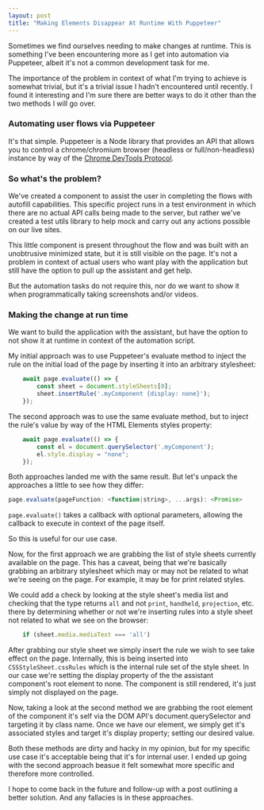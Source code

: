 ```yaml
---
layout: post
title: "Making Elements Disappear At Runtime With Puppeteer"
---
```

Sometimes we find ourselves needing to make changes at runtime. This is something I've been encountering more as I get into automation via Puppeteer, albeit it's not a common development task for me.

The importance of the problem in context of what I'm trying to achieve is somewhat trivial, but it's a trivial issue I hadn't encountered until recently. I found it interesting and I'm sure there are better ways to do it other than the two methods I will go over.

### Automating user flows via Puppeteer 

It's that simple. Puppeteer is a Node library that provides an API that allows you to control a chrome/chromium browser (headless or full/non-headless) instance by way of the [Chrome DevTools Protocol](https://chromedevtools.github.io/devtools-protocol/). 

### So what's the problem?

We've created a component to assist the user in completing the flows with autofill capabilities. This specific project runs in a test environment in which there are no actual API calls being made to the server, but rather we've created a test utils library to help mock and carry out any actions possible on our live sites.

This little component is present throughout the flow and was built with an unobtrusive minimized state, but it is still visible on the page. It's not a problem in context of actual users who want play with the application but still have the option to pull up the assistant and get help.

But the automation tasks do not require this, nor do we want to show it when programmatically taking screenshots and/or videos.

### Making the change at run time

We want to build the application with the assistant, but have the option to not show it at runtime in context of the automation script.

My initial approach was to use Puppeteer's evaluate method to inject the rule on the initial load of the page by inserting it into an arbitrary stylesheet:

```JavaScript
    await page.evaluate(() => {
        const sheet = document.styleSheets[0];
        sheet.insertRule('.myComponent {display: none}');
    });
```

The second approach was to use the same evaluate method, but to inject the rule's value by way of the HTML Elements styles property:

```JavaScript
    await page.evaluate(() => {
        const el = document.querySelector('.myComponent');
        el.style.display = "none";
    });
```            


Both approaches landed me with the same result. But let's unpack the approaches a little to see how they differ:

```JavaScript 
page.evaluate(pageFunction: <function|string>, ...args): <Promise>
```

`page.evaluate()` takes a callback with optional parameters, allowing the callback to execute in context of the page itself.

So this is useful for our use case.

Now, for the first approach we are grabbing the list of style sheets currently available on the page. This has a caveat, being that we're basically grabbing an arbitrary stylesheet which may or may not be related to what we're seeing on the page. For example, it may be for print related styles. 

We could add a check by looking at the style sheet's media list and checking that the type returns `all` and not `print`, `handheld`, `projection`, etc. there by determining whether or not we're inserting rules into a style sheet not related to what we see on the browser:

```JavaScript
    if (sheet.media.mediaText === 'all')
```

After grabbing our style sheet we simply insert the rule we wish to see take effect on the page. Internally, this is being inserted into `CSSStyleSheet.cssRules` which is the internal rule set of the style sheet. 
In our case we're setting the display property of the the assistant component's root element to none. The component is still rendered, it's just simply not displayed on the page. 

Now, taking a look at the second method we are grabbing the root element of the component it's self via the DOM API's document.querySelector and targeting it by class name. Once we have our element, we simply get it's associated styles and target it's display property; setting our desired value.

Both these methods are dirty and hacky in my opinion, but for my specific use case it's acceptable being that it's for internal user. I ended up going with the second approach beasue it felt somewhat more specific and therefore more controlled.

I hope to come back in the future and follow-up with a post outlining a better solution. And any fallacies is in these approaches.
